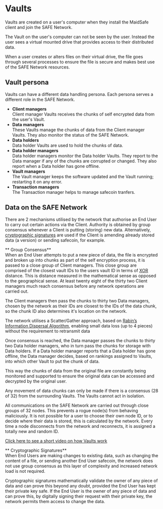 # Vaults
Vaults are created on a user's computer when they install the MaidSafe client and join the SAFE Network.

The Vault on the user's computer can not be seen by the user. Instead the user sees a virtual mounted drive that provides access to their distributed data.

When a user creates or alters files on their virtual drive, the file goes through several processes to ensure the file is secure and makes best use of the SAFE Network resources.

## Vault persona
Vaults can have a different data handling persona. Each persona serves a different role in the SAFE Network.
* **Client managers**<br/>
Client manager Vaults receives the chunks of self encrypted data from the user's Vault.
* **Data managers**<br/>
These Vaults manage the chunks of data from the Client manager Vaults. They also monitor the status of the SAFE Network.
* **Data holders**<br/>
Data holder Vaults are used to hold the chunks of data.
* **Data holder managers**<br/>
Data holder managers monitor the Data holder Vaults. They report to the Data manager if any of the chunks are corrupted or changed. They also report when a Data holder has gone offline.
* **Vault managers**<br/>
The Vault manager keeps the software updated and the Vault running; restarting it on any error.
* **Transaction managers**<br/>
The Transaction manager helps to manage safecoin tranfers.

## Data on the SAFE Network

There are 2 mechanisms utilised by the network that authorise an End User to carry out certain actions via the Client. Authority is obtained by group consensus whenever a Client is putting (storing) new data. Alternatively, [cryptographic signatures](http://en.wikipedia.org/wiki/Digital_signature) are used if the Client is amending already stored data (a version) or sending safecoin, for example.

** Group Consensus**<br/>
When an End User attempts to put a new piece of data, the file is encrypted and broken up into chunks as part of the self encryption process, it is passed to a close group of Client managers. This close group are comprised of the closest vault IDs to the users vault ID in terms of [XOR](http://en.wikipedia.org/wiki/Exclusive_or) distance. This is distance measured in the mathematical sense as opposed to the geographical sense. At least twenty eight of the thirty two Client managers much reach consensus before any network operations are carried out.

The Client managers then pass the chunks to thirty two Data managers, chosen by the network as their IDs are closest to the IDs of the data chunk, so the chunk ID also determines it's location on the network.

The network utilises a Scatter/Gather approach, based on [Rabin’s Information Dispersal Algorithm](http://people.seas.harvard.edu/~salil/rabin2011-slides/rabin2011-mitzenmacher.pdf), enabling small data loss (up to 4 pieces) without the requirement to retransmit data

Once consensus is reached, the Data manager passes the chunks to thirty two Data holder managers, who in turn pass the chunks for storage with Data holders. If a Data holder manager reports that a Data holder has gone offline, the Data manager decides, based on rankings assigned to Vaults, into which other Vault to put the chunk of data.

This way the chunks of data from the original file are constantly being monitored and supported to ensure the original data can be accessed and decrypted by the original user.

Any movement of data chunks can only be made if there is a consensus (28 of 32) from the surrounding Vaults. The Vaults cannot act in isolation.

All communications on the SAFE Network are carried out through close groups of 32 nodes. This prevents a rogue node(s) from behaving maliciously. It is not possible for a user to choose their own node ID, or to decide where their data is stored, this is calculated by the network. Every time a node disconnects from the network and reconnects, it is assigned a totally new and random ID.

[Click here to see a short video on how Vaults work](https://www.youtube.com/watch?v=txvKSeCaEP0)

** Cryptographic Signatures**<br/>
When End Users are making changes to existing data, such as changing the content of a file, or sending another End User safecoin, the network does not use group consensus as this layer of complexity and increased network load is not required. 

Cryptographic signatures mathematically validate the owner of any piece of data and can prove this beyond any doubt, provided the End User has kept their private key safe. If the End User is the owner of any piece of data and can prove this, by digitally signing their request with their private key, the network permits them access to change the data. 


